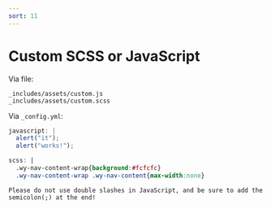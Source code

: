 ```yaml
---
sort: 11
---
```


# Custom SCSS or JavaScript

Via file:
```
_includes/assets/custom.js
_includes/assets/custom.scss
```

Via `_config.yml`:
```js
javascript: |
  alert("it");
  alert("works!");
```
```scss
scss: |
  .wy-nav-content-wrap{background:#fcfcfc}
  .wy-nav-content-wrap .wy-nav-content{max-width:none}
```

```tip
Please do not use double slashes in JavaScript, and be sure to add the semicolon(;) at the end!
```
